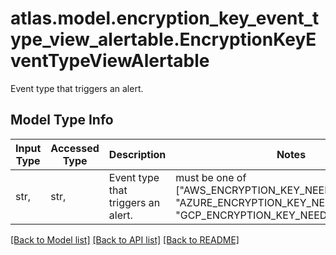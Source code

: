 # atlas.model.encryption_key_event_type_view_alertable.EncryptionKeyEventTypeViewAlertable

Event type that triggers an alert.

## Model Type Info
Input Type | Accessed Type | Description | Notes
------------ | ------------- | ------------- | -------------
str,  | str,  | Event type that triggers an alert. | must be one of ["AWS_ENCRYPTION_KEY_NEEDS_ROTATION", "AZURE_ENCRYPTION_KEY_NEEDS_ROTATION", "GCP_ENCRYPTION_KEY_NEEDS_ROTATION", ] 

[[Back to Model list]](../../README.md#documentation-for-models) [[Back to API list]](../../README.md#documentation-for-api-endpoints) [[Back to README]](../../README.md)

